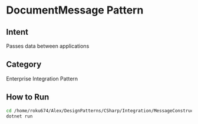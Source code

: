 # DocumentMessage Pattern

## Intent
Passes data between applications

## Category
Enterprise Integration Pattern

## How to Run
```bash
cd /home/roku674/Alex/DesignPatterns/CSharp/Integration/MessageConstruction/DocumentMessage
dotnet run
```
